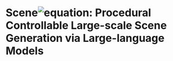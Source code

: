 # Scene![equation](https://latex.codecogs.com/svg.image?%5Clarge%20%5Cmathcal%7BX%7D): Procedural Controllable Large-scale Scene Generation via Large-language Models
